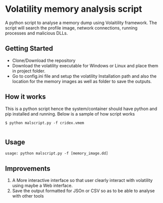 # Volatility memory analysis script

A python script to analyse a memory dump using Volaitility framework. The script will search the profile image, network connections, running processes and malicious DLLs.

## Getting Started

* Clone/Download the repository
* Download the volatility executable for Windows or Linux and place them in project folder.
* Go to config.ini file and setup the volatility Installation path and also the location for the memory images as well as folder to save the outputs.

## How it works
This is a python script hence the system/container should have python and pip installed and running. Below is a sample of how script works
```
$ python malscript.py -f cridex.vmem


```

## Usage
```
usage: python malscript.py -f [memory_image.dd]
```

## Improvements

1.	A More interactive interface so that user clearly interact with volatility using maybe a Web interface.
2.	Save the output formatted for JSOn or CSV so as to be able to analyse with other tools
